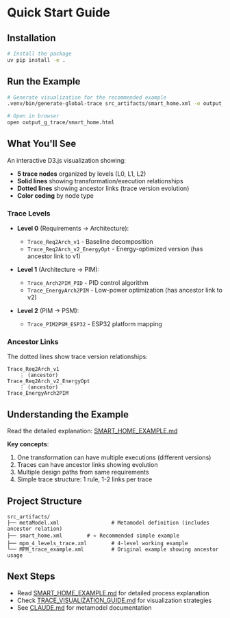 # Quick Start Guide

## Installation

```bash
# Install the package
uv pip install -e .
```

## Run the Example

```bash
# Generate visualization for the recommended example
.venv/bin/generate-global-trace src_artifacts/smart_home.xml -o output_g_trace/smart_home.html

# Open in browser
open output_g_trace/smart_home.html
```

## What You'll See

An interactive D3.js visualization showing:
- **5 trace nodes** organized by levels (L0, L1, L2)
- **Solid lines** showing transformation/execution relationships
- **Dotted lines** showing ancestor links (trace version evolution)
- **Color coding** by node type

### Trace Levels

- **Level 0** (Requirements → Architecture):
  - `Trace_Req2Arch_v1` - Baseline decomposition
  - `Trace_Req2Arch_v2_EnergyOpt` - Energy-optimized version (has ancestor link to v1)

- **Level 1** (Architecture → PIM):
  - `Trace_Arch2PIM_PID` - PID control algorithm
  - `Trace_EnergyArch2PIM` - Low-power optimization (has ancestor link to v2)

- **Level 2** (PIM → PSM):
  - `Trace_PIM2PSM_ESP32` - ESP32 platform mapping

### Ancestor Links

The dotted lines show trace version relationships:
```
Trace_Req2Arch_v1
    ⋮ (ancestor)
Trace_Req2Arch_v2_EnergyOpt
    ⋮ (ancestor)
Trace_EnergyArch2PIM
```

## Understanding the Example

Read the detailed explanation: [SMART_HOME_EXAMPLE.md](SMART_HOME_EXAMPLE.md)

**Key concepts**:
1. One transformation can have multiple executions (different versions)
2. Traces can have ancestor links showing evolution
3. Multiple design paths from same requirements
4. Simple trace structure: 1 rule, 1-2 links per trace

## Project Structure

```
src_artifacts/
├── metaModel.xml                 # Metamodel definition (includes ancestor relation)
├── smart_home.xml        # ⭐ Recommended simple example
├── mpm_4_levels_trace.xml        # 4-level working example
└── MPM_trace_example.xml         # Original example showing ancestor usage
```

## Next Steps

- Read [SMART_HOME_EXAMPLE.md](SMART_HOME_EXAMPLE.md) for detailed process explanation
- Check [TRACE_VISUALIZATION_GUIDE.md](TRACE_VISUALIZATION_GUIDE.md) for visualization strategies
- See [CLAUDE.md](CLAUDE.md) for metamodel documentation
